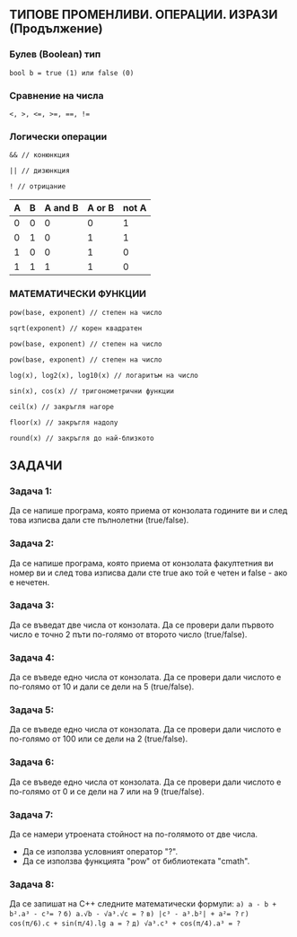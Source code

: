 ## ТИПОВЕ ПРОМЕНЛИВИ. ОПЕРАЦИИ. ИЗРАЗИ (Продължение)

### Булев (Boolean) тип
    bool b = true (1) или false (0) 

### Сравнение на числа
    <, >, <=, >=, ==, !=

### Логически операции
    && // конюнкция

    || // дизюнкция

    ! // отрицание

| A |B  |A and B | A or B | not A
|--|--|--| --| --|
| 0 | 0 | 0 | 0 | 1 |
| 0 | 1 | 0 | 1 | 1 |
| 1 | 0 | 0 | 1 | 0 |
| 1 | 1 | 1 | 1 | 0 |


### МАТЕМАТИЧЕСКИ ФУНКЦИИ

    pow(base, exponent) // степен на число
    
    sqrt(exponent) // корен квадратен

    pow(base, exponent) // степен на число

    pow(base, exponent) // степен на число

    log(x), log2(x), log10(x) // логаритъм на число

    sin(x), cos(x) // тригонометрични функции

    ceil(x) // закръгля нагоре

    floor(x) // закръгля надолу

    round(x) // закръгля до най-близкото


## ЗАДАЧИ

### Задача 1:
Да се напише програма, която приема от конзолата годините ви и след това изписва дали сте пълнолетни (true/false).

### Задача 2:
Да се напише програма, която приема от конзолата факултетния ви номер ви и след това изписва дали сте true ако той е четен и false - ако е нечетен.

### Задача 3:
Да се въведат две числа от конзолата. Да се провери дали първото число е точно 2 пъти по-голямо от второто число (true/false).

### Задача 4:
Да се въведе едно числа от конзолата. Да се провери дали числото е по-голямо от 10 и дали се дели на 5 (true/false).

### Задача 5:
Да се въведе едно числа от конзолата. Да се провери дали числото е по-голямо от 100 или се дели на 2 (true/false).

### Задача 6:
Да се въведе едно числа от конзолата. Да се провери дали числото е по-голямо от 0 и се дели на 7 или на 9 (true/false).

### Задача 7:
Да се намери утроената стойност на по-голямото от две числа.

 - Да се използва условният оператор "?".
 - Да се използва функцията "pow" от библиотеката "cmath".

### Задача 8:
Да се запишат на C++ следните математически формули: 
` a) a - b + b².a³ - c³= ? `
` б) а.√b - √а³.√c = ? `
` в) |c³ - a³.b²| + a²= ? `
` г) cos(π/6).c + sin(π/4).lg a = ? `
` д) √а³.c³ + cos(π/4).a³ = ? `

